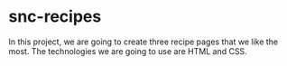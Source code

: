 # snc-recipes

In this project, we are going to create three recipe pages that we like the most. The technologies we are going to use are HTML and CSS.
